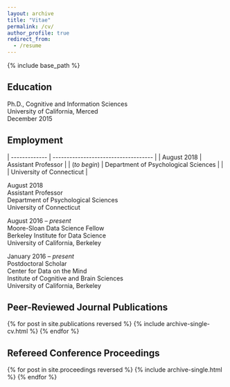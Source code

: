 ```yaml
---
layout: archive
title: "Vitae"
permalink: /cv/
author_profile: true
redirect_from:
  - /resume
---
```


{% include base_path %}

## Education
Ph.D., Cognitive and Information Sciences
<br>University of California, Merced
<br>December 2015

## Employment
| ------------- | ------------------------------------ |
| August 2018   | Assistant Professor                  |
| (*to begin*)  | Department of Psychological Sciences |
|               | University of Connecticut            |

August 2018
<br>Assistant Professor
<br>Department of Psychological Sciences
<br>University of Connecticut

August 2016 – *present*
<br>Moore-Sloan Data Science Fellow
<br>Berkeley Institute for Data Science
<br>University of California, Berkeley

January 2016 – *present*
<br>Postdoctoral Scholar
<br>Center for Data on the Mind
<br>Institute of Cognitive and Brain Sciences
<br>University of California, Berkeley

## Peer-Reviewed Journal Publications
{% for post in site.publications reversed %}
  {% include archive-single-cv.html %}
{% endfor %}

## Refereed Conference Proceedings
{% for post in site.proceedings reversed %}
  {% include archive-single.html %}
{% endfor %}
